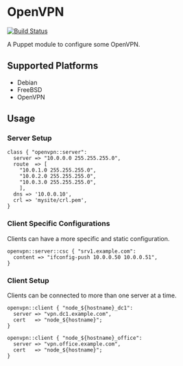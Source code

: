 # OpenVPN

[![Build Status](https://travis-ci.org/xaque208/puppet-openvpn.png)](https://travis-ci.org/xaque208/puppet-openvpn)

A Puppet module to configure some OpenVPN.

## Supported Platforms

* Debian
* FreeBSD
* OpenVPN

## Usage

### Server Setup

    class { "openvpn::server":
      server => "10.0.0.0 255.255.255.0",
      route  => [
        "10.0.1.0 255.255.255.0",
        "10.0.2.0 255.255.255.0",
        "10.0.3.0 255.255.255.0",
        ],
      dns => '10.0.0.10',
      crl => 'mysite/crl.pem',
    }

### Client Specific Configurations

Clients can have a more specific and static configuration.

    openvpn::server::csc { "srv1.example.com":
      content => "ifconfig-push 10.0.0.50 10.0.0.51",
    }

### Client Setup

Clients can be connected to more than one server at a time.

    openvpn::client { "node_${hostname}_dc1":
      server => "vpn.dc1.example.com",
      cert   => "node_${hostname}";
    }

    openvpn::client { "node_${hostname}_office":
      server => "vpn.office.example.com",
      cert   => "node_${hostname}";
    }

